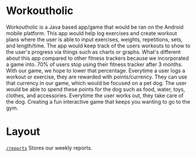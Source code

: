 # Workoutholic
Workoutholic is a Java based app/game that would be ran on the Android mobile platform. This app would help log exercises and create workout plans where the user is able to input exercises, weights, repetitions, sets, and length/time. The app would keep track of the users workouts to show to the user's progress via things such as charts or graphs. What's different about this app compared to other fitness trackers because we incorporated a game into. 70% of users stop using their fitness tracker after 3 months. With our game, we hope to lower that percentage. Everytime a user logs a workout or exercise, they are rewarded with points/currency. They can use that currency in our game, which would be focused on a pet dog. The user would be able to spend these points for the dog such as food, water, toys, clothes, and accessories. Everytime the user works out, they take care of the dog. Creating a fun interactive game that keeps you wanting to go to the gym.

# Layout
[`/reports`](./reports) Stores our weekly reports.
